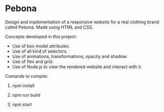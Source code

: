 # Pebona
Design and implementation of a responsive website for a real clothing brand called Pebona. Made using HTML and CSS.

Concepts developed in this project:
- Use of box model attributes.
- Use of all kind of selectors.
- Use of animations, transformations, opacity and shadow.
- Use of flex and grid.
- Use of Node.js to view the rendered website and interact with it.

Comands to compile:

1. npm install

2. npm run build

3. npm start
